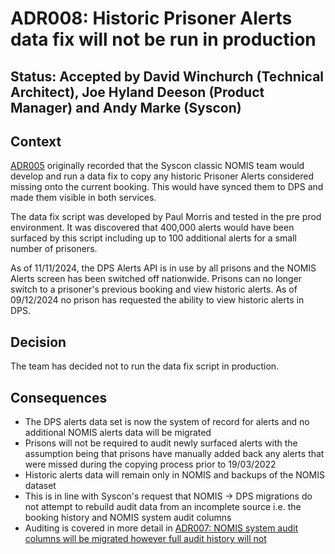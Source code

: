 # ADR008: Historic Prisoner Alerts data fix will not be run in production

## Status: Accepted by David Winchurch (Technical Architect), Joe Hyland Deeson (Product Manager) and Andy Marke (Syscon)

## Context

[ADR005](005-alerts-flattening-data-fix.md) originally recorded that the Syscon classic NOMIS team would develop and run a data fix to copy any historic Prisoner Alerts considered missing onto the current booking. This would have synced them to DPS and made them visible in both services.

The data fix script was developed by Paul Morris and tested in the pre prod environment. It was discovered that 400,000 alerts would have been surfaced by this script including up to 100 additional alerts for a small number of prisoners.

As of 11/11/2024, the DPS Alerts API is in use by all prisons and the NOMIS Alerts screen has been switched off nationwide. Prisons can no longer switch to a prisoner's previous booking and view historic alerts. As of 09/12/2024 no prison has requested the ability to view historic alerts in DPS.

## Decision

The team has decided not to run the data fix script in production.

## Consequences

- The DPS alerts data set is now the system of record for alerts and no additional NOMIS alerts data will be migrated
- Prisons will not be required to audit newly surfaced alerts with the assumption being that prisons have manually added back any alerts that were missed during the copying process prior to 19/03/2022
- Historic alerts data will remain only in NOMIS and backups of the NOMIS dataset
- This is in line with Syscon's request that NOMIS -> DPS migrations do not attempt to rebuild audit data from an incomplete source i.e. the booking history and NOMIS system audit columns
- Auditing is covered in more detail in [ADR007: NOMIS system audit columns will be migrated however full audit history will not](007-system-audit-columns-will-be-migrated.md) 

